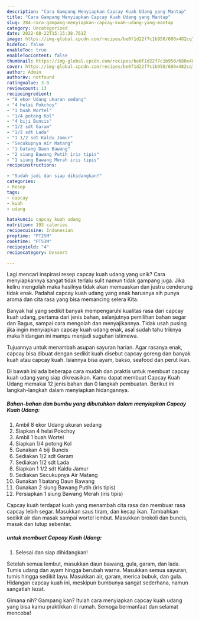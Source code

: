 ```yaml
---
description: "Cara Gampang Menyiapkan Capcay Kuah Udang yang Mantap"
title: "Cara Gampang Menyiapkan Capcay Kuah Udang yang Mantap"
slug: 284-cara-gampang-menyiapkan-capcay-kuah-udang-yang-mantap
category: Uncategorized
date: 2022-08-22T15:15:38.761Z
image: https://img-global.cpcdn.com/recipes/be0f1d22f7c1b950/680x482cq70/capcay-kuah-udang-foto-resep-utama.jpg
hideToc: false
enableToc: true
enableTocContent: false
thumbnail: https://img-global.cpcdn.com/recipes/be0f1d22f7c1b950/680x482cq70/capcay-kuah-udang-foto-resep-utama.jpg
cover: https://img-global.cpcdn.com/recipes/be0f1d22f7c1b950/680x482cq70/capcay-kuah-udang-foto-resep-utama.jpg
author: Admin
authorAv: notfound
ratingvalue: 3.8
reviewcount: 13
recipeingredient:
- "8 ekor Udang ukuran sedang"
- "4 helai Pokchoy"
- "1 buah Wortel"
- "1/4 potong Kol"
- "4 biji Buncis"
- "1/2 sdt Garam"
- "1/2 sdt Lada"
- "1 1/2 sdt Kaldu Jamur"
- "Secukupnya Air Matang"
- "1 batang Daun Bawang"
- "2 siung Bawang Putih iris tipis"
- "1 siung Bawang Merah iris tipis"
recipeinstructions:

- "Sudah jadi dan siap dihidangkan!"
categories:
- Resep
tags:
- capcay
- kuah
- udang

katakunci: capcay kuah udang 
nutrition: 193 calories
recipecuisine: Indonesian
preptime: "PT25M"
cooktime: "PT53M"
recipeyield: "4"
recipecategory: Dessert

---
```





Lagi mencari inspirasi resep capcay kuah udang yang unik? Cara menyiapkannya sangat tidak terlalu sulit namun tidak gampang juga. Jika keliru mengolah maka hasilnya tidak akan memuaskan dan justru cenderung tidak enak. Padahal capcay kuah udang yang enak harusnya sih punya aroma dan cita rasa yang bisa memancing selera Kita.





Banyak hal yang sedikit banyak mempengaruhi kualitas rasa dari capcay kuah udang, pertama dari jenis bahan, selanjutnya pemilihan bahan segar dan Bagus, sampai cara mengolah dan menyajikannya. Tidak usah pusing jika ingin menyiapkan capcay kuah udang enak,      asal sudah tahu triknya maka hidangan ini mampu menjadi suguhan istimewa.














Tujuannya untuk menambah asupan sayuran harian. Agar rasanya enak, capcay bisa dibuat dengan sedikit kuah disebut capcay goreng dan banyak kuah atau capcay kuah. Isiannya bisa ayam, bakso, seafood dan perut ikan.






Di bawah ini ada beberapa cara mudah dan praktis untuk membuat capcay kuah udang yang siap dikreasikan. Kamu dapat membuat Capcay Kuah Udang memakai 12 jenis bahan dan 0 langkah pembuatan. Berikut ini langkah-langkah dalam menyiapkan hidangannya.

<!--inarticleads1-->

##### Bahan-bahan dan bumbu yang dibutuhkan dalam menyiapkan Capcay Kuah Udang:

1. Ambil 8 ekor Udang ukuran sedang
1. Siapkan 4 helai Pokchoy
1. Ambil 1 buah Wortel
1. Siapkan 1/4 potong Kol
1. Gunakan 4 biji Buncis
1. Sediakan 1/2 sdt Garam
1. Sediakan 1/2 sdt Lada
1. Siapkan 1 1/2 sdt Kaldu Jamur
1. Sediakan Secukupnya Air Matang
1. Gunakan 1 batang Daun Bawang
1. Gunakan 2 siung Bawang Putih (iris tipis)
1. Persiapkan 1 siung Bawang Merah (iris tipis)


Capcay kuah terdapat kuah yang menambah cita rasa dan membuar rasa capcay lebih segar. Masukkan saus tiram, dan kecap ikan. Tambahkan sedikit air dan masak sampai wortel lembut. Masukkan brokoli dan buncis, masak dan tutup sebentar. 

<!--inarticleads2-->

#####  untuk membuat Capcay Kuah Udang:


1. Selesai dan siap dihidangkan!

Setelah semua lembut, masukkan daun bawang, gula, garam, dan lada. Tumis udang dan ayam hingga berubah warna. Masukkan semua sayuran, tumis hingga sedikit layu. Masukkan air, garam, merica bubuk, dan gula. Hidangan capcay kuah ini, meskipun bumbunya sangat sederhana, namun sangatlah lezat. 

Gimana nih? Gampang kan? Itulah cara menyiapkan capcay kuah udang yang bisa kamu praktikkan di rumah. Semoga bermanfaat dan selamat mencoba!
